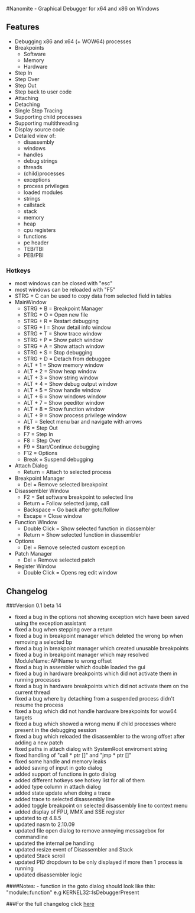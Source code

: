 #Nanomite - Graphical Debugger for x64 and x86 on Windows

## Features
- Debugging x86 and x64 (+ WOW64) processes
- Breakpoints
    - Software
	- Memory
	- Hardware
- Step In
- Step Over
- Step Out
- Step back to user code
- Attaching
- Detaching
- Single Step Tracing
- Supporting child processes
- Supporting multithreading
- Display source code
- Detailed view of:
	- disassembly
	- windows
	- handles
	- debug strings
	- threads
	- (child)processes
	- exceptions
	- process privileges
	- loaded modules
	- strings
	- callstack
	- stack
	- memory
	- heap
	- cpu registers
	- functions
	- pe header
	- TEB/TBI
	- PEB/PBI

### Hotkeys
- most windows can be closed with "esc"
- most windows can be reloaded with "F5"
- STRG + C can be used to copy data from selected field in tables
- MainWindow
	+ STRG + B		= Breakpoint Manager
	+ STRG + O		= Open new file
	+ STRG + R		= Restart debugging
	+ STRG + I		= Show detail info window
	+ STRG + T		= Show trace window
	+ STRG + P		= Show patch window
	+ STRG + A		= Show attach window
	+ STRG + S		= Stop debugging
	+ STRG + D		= Detach from debuggee
	+ ALT + 1		= Show memory window
	+ ALT + 2		= Show heap window
	+ ALT + 3		= Show string window
	+ ALT + 4		= Show debug output window
	+ ALT + 5		= Show handle window
	+ ALT + 6		= Show windows window
	+ ALT + 7		= Show peeditor window
	+ ALT + 8		= Show function window
	+ ALT + 9		= Show process privilege window
	+ ALT			= Select menu bar and navigate with arrows
	+ F6			= Step Out
	+ F7			= Step In
	+ F8			= Step Over
	+ F9			= Start/Continue debugging
	+ F12			= Options
	+ Break			= Suspend debugging
- Attach Dialog
	+ Return		= Attach to selected process
- Breakpoint Manager
	+ Del			= Remove selected breakpoint
- Disassembler Window
	+ F2			= Set software breakpoint to selected line
	+ Return		= Follow selected jump, call
	+ Backspace		= Go back after goto/follow
	+ Escape		= Close window
- Function Window
	+ Double Click	= Show selected function in diassembler
	+ Return		= Show selected function in diassembler
- Options
	+ Del			= Remove selected custom exception
- Patch Manager
	+ Del			= Remove selected patch
- Register Window
	+ Double Click	= Opens reg edit window

## Changelog
###Version 0.1 beta 14
+ fixed a bug in the options not showing exception wich have been saved using the exception assistant
+ fixed a bug when stepping over a return
+ fixed a bug in breakpoint manager which deleted the wrong bp when removing a selected bp
+ fixed a bug in breakpoint manager which created unusable breakpoints
+ fixed a bug in breakpoint manager which may resolved ModuleName::APIName to wrong offset
+ fixed a bug in assembler which double loaded the gui
+ fixed a bug in hardware breakpoints which did not activate them in running processes
+ fixed a bug in hardware breakpoints which did not activate them on the current thread
+ fixed a bug where by detaching from a suspended process didn't resume the process
+ fixed a bug which did not handle hardware breakpoints for wow64 targets
+ fixed a bug which showed a wrong menu if child processes where present in the debugging session
+ fixed a bug which reloaded the disassembler to the wrong offset after adding a new patch
+ fixed paths in attach dialog with SystemRoot enviroment string
+ fixed handling of "call * ptr []" and "jmp * ptr []"
+ fixed some handle and memory leaks
+ added saving of input in goto dialog 
+ added support of functions in goto dialog
+ added different hotkeys see hotkey list for all of them
+ added type column in attach dialog
+ added state update when doing a trace
+ added trace to selected disassembly line
+ added toggle breakpoint on selected disassembly line to context menu
+ added display of FPU, MMX and SSE register
+ updated to qt 4.8.5
+ updated nasm to 2.10.09
+ updated file open dialog to remove annoying messagebox for commandline
+ updated the internal pe handling
+ updated resize event of Disassembler and Stack
+ updated Stack scroll
+ updated PID dropdown to be only displayed if more then 1 process is running
+ updated disassembler logic

####Notes:
	- function in the goto dialog should look like this: "module::function"
	  e.g KERNEL32::IsDebuggerPresent

###For the full changelog click [here](https://github.com/zer0fl4g/Nanomite/blob/master/changelog.md)